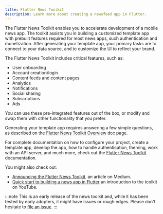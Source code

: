 ```yaml
---
title: Flutter News Toolkit
description: Learn more about creating a newsfeed app in Flutter.
---
```


The Flutter News Toolkit enables you to accelerate
development of a mobile news app.
The toolkit assists you in building a customized
template app with prebuilt features required
for most news apps, such authentication and
monetization. After generating your
template app, your primary tasks are to connect to your
data source, and to customize the UI to reflect
your brand.

The Flutter News Toolkit includes critical features,
such as:

* User onboarding
* Account creation/login
* Content feeds and content pages
* Analytics
* Notifications
* Social sharing
* Subscriptions
* Ads

You can use these pre-integrated features out of the box,
or modify and swap them with other functionality that
you prefer.

Generating your template app requires answering
a few simple questions, as described on the
[Flutter News Toolkit Overview][toolkit] doc page.

For complete documentation on how to configure your project,
create a template app, develop the app, how to
handle authentication, theming, work with an API
server, and much more, check out the
[Flutter News Toolkit][toolkit] documentation.

You might also check out:

* [Announcing the Flutter News Toolkit][blog],
  an article on Medium.
* [Quick start to building a news app in Flutter][video]
  an introduction to the toolkit on YouTube.

:::note
This is an early release of the news toolkit and,
while it has been tested by early adopters, it
might have issues or rough edges. Please don't
hesitate to [file an issue][].
:::

[toolkit]: https://flutter.github.io/news_toolkit/
[blog]: {{site.flutter-medium}}announcing-the-flutter-news-toolkit-180a0d32c012
[video]: {{site.yt.watch}}?v=dukRAS-OUMM
[file an issue]: {{site.repo.flutter}}issues
